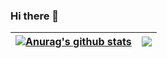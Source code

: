 ### Hi there 👋
| <a href="https://github.com/anuraghazra/github-readme-stats"><img align="center" src="https://github-readme-stats.vercel.app/api?username=CrushDope&show_icons=true&include_all_commits=true&theme=buefy&hide_border=true" alt="Anurag's github stats" /></a> | <a href="https://github.com/anuraghazra/github-readme-stats"><img align="center" src="https://github-readme-stats.vercel.app/api/top-langs/?username=CrushDope&layout=compact&theme=buefy&hide_border=true" /></a> |
| ------------- | ------------- |
<!--
**CrushDope/CrushDope** is a ✨ _special_ ✨ repository because its `README.md` (this file) appears on your GitHub profile.

Here are some ideas to get you started:

- 🔭 I’m currently working on ...
- 🌱 I’m currently learning ...
- 👯 I’m looking to collaborate on ...
- 🤔 I’m looking for help with ...
- 💬 Ask me about ...
- 📫 How to reach me: ...
- 😄 Pronouns: ...
- ⚡ Fun fact: ...
-->
